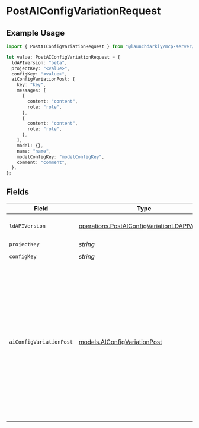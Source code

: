 # PostAIConfigVariationRequest

## Example Usage

```typescript
import { PostAIConfigVariationRequest } from "@launchdarkly/mcp-server/models/operations";

let value: PostAIConfigVariationRequest = {
  ldAPIVersion: "beta",
  projectKey: "<value>",
  configKey: "<value>",
  aiConfigVariationPost: {
    key: "key",
    messages: [
      {
        content: "content",
        role: "role",
      },
      {
        content: "content",
        role: "role",
      },
    ],
    model: {},
    name: "name",
    modelConfigKey: "modelConfigKey",
    comment: "comment",
  },
};
```

## Fields

| Field                                                                                                                                                                                                         | Type                                                                                                                                                                                                          | Required                                                                                                                                                                                                      | Description                                                                                                                                                                                                   | Example                                                                                                                                                                                                       |
| ------------------------------------------------------------------------------------------------------------------------------------------------------------------------------------------------------------- | ------------------------------------------------------------------------------------------------------------------------------------------------------------------------------------------------------------- | ------------------------------------------------------------------------------------------------------------------------------------------------------------------------------------------------------------- | ------------------------------------------------------------------------------------------------------------------------------------------------------------------------------------------------------------- | ------------------------------------------------------------------------------------------------------------------------------------------------------------------------------------------------------------- |
| `ldAPIVersion`                                                                                                                                                                                                | [operations.PostAIConfigVariationLDAPIVersion](../../models/operations/postaiconfigvariationldapiversion.md)                                                                                                  | :heavy_check_mark:                                                                                                                                                                                            | Version of the endpoint.                                                                                                                                                                                      |                                                                                                                                                                                                               |
| `projectKey`                                                                                                                                                                                                  | *string*                                                                                                                                                                                                      | :heavy_check_mark:                                                                                                                                                                                            | N/A                                                                                                                                                                                                           |                                                                                                                                                                                                               |
| `configKey`                                                                                                                                                                                                   | *string*                                                                                                                                                                                                      | :heavy_check_mark:                                                                                                                                                                                            | N/A                                                                                                                                                                                                           |                                                                                                                                                                                                               |
| `aiConfigVariationPost`                                                                                                                                                                                       | [models.AIConfigVariationPost](../../models/aiconfigvariationpost.md)                                                                                                                                         | :heavy_check_mark:                                                                                                                                                                                            | AI Config variation object to create                                                                                                                                                                          | {<br/>"name": "name",<br/>"messages": [<br/>{<br/>"role": "role",<br/>"content": "content"<br/>},<br/>{<br/>"role": "role",<br/>"content": "content"<br/>}<br/>],<br/>"model": "{}",<br/>"comment": "comment",<br/>"modelConfigKey": "modelConfigKey",<br/>"key": "key"<br/>} |